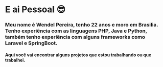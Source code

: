 # E ai Pessoal 😎
### Meu nome é Wendel Pereira, tenho 22 anos e moro em Brasilia. Tenho experiência com as linguagens PHP, Java e Python, também tenho experiência com alguns frameworks como Laravel e SpringBoot.
#### Aqui você vai encontrar alguns projetos que estou trabalhando ou que trabalhei.
